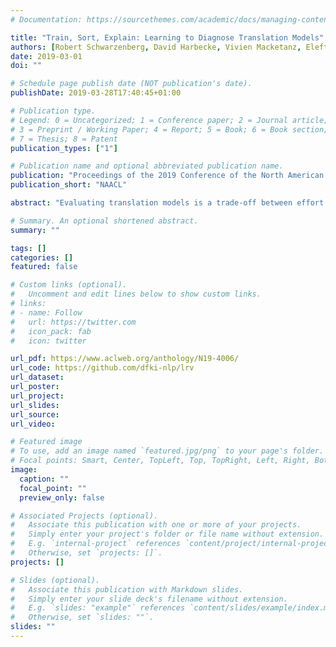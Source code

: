 ```yaml
---
# Documentation: https://sourcethemes.com/academic/docs/managing-content/

title: "Train, Sort, Explain: Learning to Diagnose Translation Models"
authors: [Robert Schwarzenberg, David Harbecke, Vivien Macketanz, Eleftherios Avramidis, Sebastian Möller]
date: 2019-03-01
doi: ""

# Schedule page publish date (NOT publication's date).
publishDate: 2019-03-28T17:40:45+01:00

# Publication type.
# Legend: 0 = Uncategorized; 1 = Conference paper; 2 = Journal article;
# 3 = Preprint / Working Paper; 4 = Report; 5 = Book; 6 = Book section;
# 7 = Thesis; 8 = Patent
publication_types: ["1"]

# Publication name and optional abbreviated publication name.
publication: "Proceedings of the 2019 Conference of the North American Chapter of the Association for Computational Linguistics (Demonstrations)"
publication_short: "NAACL"

abstract: "Evaluating translation models is a trade-off between effort and detail. On the one end of the spectrum there are automatic count-based methods such as BLEU, on the other end linguistic evaluations by humans, which arguably are more informative but also require a disproportionately high effort. To narrow the spectrum, we propose a general approach on how to automatically expose systematic differences between human and machine translations to human experts. Inspired by adversarial settings, we train a neural text classifier to distinguish human from machine translations. A classifier that performs and generalizes well after training should recognize systematic differences between the two classes, which we uncover with neural explainability methods. Our proof-of-concept implementation, DiaMaT, is open source. Applied to a dataset translated by a state-of-the-art neural Transformer model, DiaMaT achieves a classification accuracy of 75% and exposes meaningful differences between humans and the Transformer, amidst the current discussion about human parity."

# Summary. An optional shortened abstract.
summary: ""

tags: []
categories: []
featured: false

# Custom links (optional).
#   Uncomment and edit lines below to show custom links.
# links:
# - name: Follow
#   url: https://twitter.com
#   icon_pack: fab
#   icon: twitter

url_pdf: https://www.aclweb.org/anthology/N19-4006/	
url_code: https://github.com/dfki-nlp/lrv
url_dataset:
url_poster:
url_project:
url_slides:
url_source:
url_video:

# Featured image
# To use, add an image named `featured.jpg/png` to your page's folder. 
# Focal points: Smart, Center, TopLeft, Top, TopRight, Left, Right, BottomLeft, Bottom, BottomRight.
image:
  caption: ""
  focal_point: ""
  preview_only: false

# Associated Projects (optional).
#   Associate this publication with one or more of your projects.
#   Simply enter your project's folder or file name without extension.
#   E.g. `internal-project` references `content/project/internal-project/index.md`.
#   Otherwise, set `projects: []`.
projects: []

# Slides (optional).
#   Associate this publication with Markdown slides.
#   Simply enter your slide deck's filename without extension.
#   E.g. `slides: "example"` references `content/slides/example/index.md`.
#   Otherwise, set `slides: ""`.
slides: ""
---
```

